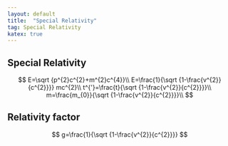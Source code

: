 ```yaml
---
layout: default
title:  "Special Relativity"
tag: Special Relativity
katex: true
---
```


## Special Relativity

$$
E=\sqrt {p^{2}c^{2}+m^{2}c^{4}}\\
E=\frac{1}{\sqrt {1-\frac{v^{2}}{c^{2}}}} mc^{2}\\
t^{'}=\frac{t}{\sqrt {1-\frac{v^{2}}{c^{2}}}}\\
m=\frac{m_{0}}{\sqrt {1-\frac{v^{2}}{c^{2}}}}\\
$$

## Relativity factor

$$
g=\frac{1}{\sqrt {1-\frac{v^{2}}{c^{2}}}}
$$











